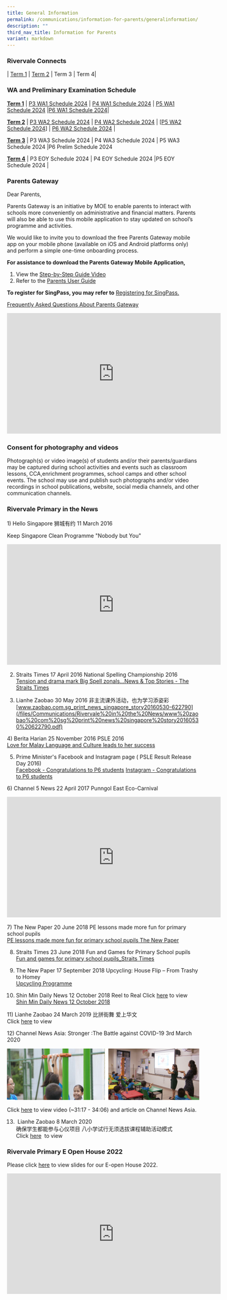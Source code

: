 ```yaml
---
title: General Information
permalink: /communications/information-for-parents/generalinformation/
description: ""
third_nav_title: Information for Parents
variant: markdown
---
```

### Rivervale Connects
| [Term 1](/files/Announcements/2024_Term_1_Rivervale_Connects.pdf)  | [Term 2](/files/Communications/Rivervale%20Connects/2024_Term_2_Rivervale_Connects.pdf) | Term 3 |  Term 4| 
### WA and Preliminary Examination Schedule
**<u>Term 1</u>**
| [P3 WA1 Schedule 2024](/files/Communications/P3_WA1_Schedule_2024.pdf)   | [P4 WA1 Schedule 2024](/files/Communications/P4_WA1_Schedule_2024.pdf)   | [P5 WA1 Schedule 2024](/files/Communications/P5_WA1_Schedule_2024.pdf)   |[P6 WA1 Schedule 2024](/files/Communications/P6_WA1_Schedule_2024.pdf)|

**<u>Term 2</u>** 
|  [P3 WA2 Schedule 2024](/files/Communications/WA%20and%20Prelim%20Schedule/P3_WA2_Schedule_2024.pdf)
| [P4 WA2 Schedule 2024](/files/Communications/WA%20and%20Prelim%20Schedule/P4_WA2_Schedule_2024.pdf) | [[P5 WA2 Schedule 2024](/files/Communications/P5_WA2_Schedule_2024_updated.pdf)]
     | [P6 WA2 Schedule 2024](/files/Communications/WA%20and%20Prelim%20Schedule/P6_WA2_Schedule_2024.pdf) |

**<u>Term 3</u>** 
| P3 WA3 Schedule 2024   | P4 WA3 Schedule 2024  | P5 WA3 Schedule 2024  |P6 Prelim Schedule 2024

**<u>Term 4</u>** 
| P3 EOY Schedule 2024  | P4 EOY Schedule 2024  |P5 EOY Schedule 2024  |
### Parents Gateway 
Dear Parents,

  

Parents Gateway is an initiative by MOE to enable parents to interact with schools more conveniently on administrative&nbsp;and financial matters.&nbsp;Parents will also be able to use this mobile application to stay updated on school’s programme&nbsp;and activities.

  

We would like to invite you to download the free Parents Gateway mobile app on your mobile phone (available on iOS and Android platforms only) and perform a simple one-time onboarding process.

**For assistance to download the Parents Gateway Mobile Application,**
1. View the [Step-by-Step Guide Video ](https://www.youtube.com/watch?v=tW9jwyuovOo)
2. Refer to the [Parents User Guide]()

**To register for SingPass, you may&nbsp;refer to** [Registering for SingPass.](/files/Communications/Parents%20Gateway/Registering%20for%20SingPass.pdf)

[Frequently Asked Questions About Parents Gateway](/files/Communications/Parents%20Gateway/Frequently%20Asked%20Questions.pdf)

<iframe width="560" height="315" src="https://www.youtube.com/embed/tW9jwyuovOo" title="YouTube video player" frameborder="0" allow="accelerometer; autoplay; clipboard-write; encrypted-media; gyroscope; picture-in-picture" allowfullscreen=""></iframe>


### Consent for photography and videos 
Photograph(s) or video image(s) of students and/or their parents/guardians may be&nbsp;captured during school activities and events such as classroom lessons, CCA,enrichment programmes, school camps and other school events. The school may use&nbsp;and publish such photographs and/or video recordings in school publications, website,&nbsp;social media channels, and other communication channels.

### Rivervale Primary in the News
1)&nbsp;Hello Singapore 狮城有约 11 March 2016  

Keep&nbsp;Singapore Clean Programme "Nobody but You"

<iframe width="560" height="315" src="https://www.youtube.com/embed/rrgu1t0NiEo" title="YouTube video player" frameborder="0" allow="accelerometer; autoplay; clipboard-write; encrypted-media; gyroscope; picture-in-picture" allowfullscreen=""></iframe>


2) Straits Times 17 April 2016 National Spelling    Championship 2016  
[Tension and drama mark Big Spell zonals...News &amp; Top Stories - The Straits Times](/files/Communications/Rivervale%20in%20the%20News/Tension%20and%20drama%20mark%20Big%20Spell%20zonals%20News%20Top%20Stories%20The%20Straits%20Times.pdf)

3) Lianhe Zaobao 30 May 2016
 非主流课外活动，也为学习添​姿彩
[www.zaobao.com.sg_print_news_singapore_story20160530-622790](/files/Communications/Rivervale%20in%20the%20News/www%20zaobao%20com%20sg%20print%20news%20singapore%20story20160530%20622790.pdf)

4)&nbsp;Berita Harian 25 November 2016 PSLE 2016   
[Love for Malay Language and Culture leads to her success](/files/Communications/Rivervale%20in%20the%20News/Love%20for%20Malay%20Language%20and%20Culture%20leads%20to%20her%20success.pdf)

5) Prime Minister's Facebook and Instagram page (&nbsp;PSLE Result Release Day 2016)  
[Facebook - Congratulations to P6 students](/files/Communications/Rivervale%20in%20the%20News/Congratulations%20to%20P6%20students.pdf)
[Instagram - Congratulations to P6 students](/files/Communications/Rivervale%20in%20the%20News/Instagram%20%20Congratulations%20to%20P6%20students.pdf)

6)&nbsp;Channel 5 News 22 April&nbsp;2017 
Punngol
East
Eco-Carnival
<iframe width="560" height="315" src="https://www.youtube.com/embed/xQ9KUb2BXYQ" title="YouTube video player" frameborder="0" allow="accelerometer; autoplay; clipboard-write; encrypted-media; gyroscope; picture-in-picture" allowfullscreen=""></iframe>

7)&nbsp;The New Paper 20 June 2018 PE lessons made more fun for primary school pupils   
[PE lessons made more fun for primary school pupils The New Paper](/files/Communications/Rivervale%20in%20the%20News/PE%20lessons%20made%20more%20fun%20for%20primary%20school%20pupils%20The%20New%20Paper.pdf)

8) Straits Times 23 June 2018 Fun and Games for Primary School pupils  
[Fun and games for primary school pupils_Straits Times](/files/Communications/Rivervale%20in%20the%20News/Fun%20and%20games%20for%20primary%20school%20pupils%20Straits%20Times.pdf)

9) The New Paper 17 September 2018 Upcycling: House Flip – From Trashy to Homey   
[Upcycling Programme](/files/Communications/Rivervale%20in%20the%20News/Upcycling%20Programme.pdf)

10) Shin Min Daily News 12 October 2018 Reel to Real
Click [here](https://www.schoolbag.sg/story/reel-to-real?utm_source=facebook&amp;utm_medium=referral&amp;utm_campaign=2018-october) to view  
[Shin Min Daily News 12 October 2018](/files/Communications/Rivervale%20in%20the%20News/Shin%20Min%20Daily%20News%2012%20October%202018.pdf)

11)&nbsp;Lianhe Zaobao 24 March 2019  比拼街舞 爱上华文  
 Click [here](/files/Communications/Rivervale%20in%20the%20News/比拼街舞%20爱上华文%20早报.pdf)  to view
 
 12)&nbsp;Channel News Asia: Stronger :The Battle against COVID-19 3rd March 2020
 
![](/images/Communications/Capture.png)

Click [here](https://www.channelnewsasia.com/watch/stronger-battle-against-covid-19)&nbsp;to view video (~31:17 - 34:06) and article on Channel News Asia.

13) &nbsp;Lianhe Zaobao 8 March 2020   
确保学生都能参与心仪项目&nbsp;八小学试行无须选拔课程辅助活动模式    
Click [here](/files/Communications/Rivervale%20in%20the%20News/确保学生都能参与心仪项目%20八小学试行无须选拔课程辅助活动模式%208%20March%202020.pdf) &nbsp;to view

### Rivervale Primary E Open House 2022 
Please click&nbsp;[here](/files/Communications/Open%20House_For%20SchoolWebsite.pdf)&nbsp;to view slides for our E-open House 2022.

<iframe width="560" height="315" src="https://www.youtube.com/embed/Azb8sezx72Y" title="YouTube video player" frameborder="0" allow="accelerometer; autoplay; clipboard-write; encrypted-media; gyroscope; picture-in-picture; web-share" allowfullscreen=""></iframe>
